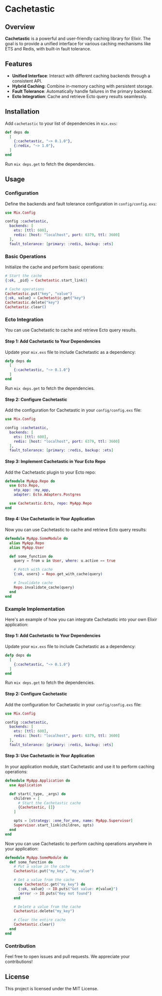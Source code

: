 # Cachetastic

## Overview

**Cachetastic** is a powerful and user-friendly caching library for Elixir. The goal is to provide a unified interface for various caching mechanisms like ETS and Redis, with built-in fault tolerance.

## Features

- **Unified Interface**: Interact with different caching backends through a consistent API.
- **Hybrid Caching**: Combine in-memory caching with persistent storage.
- **Fault Tolerance**: Automatically handle failures in the primary backend.
- **Ecto Integration**: Cache and retrieve Ecto query results seamlessly.

## Installation

Add `cachetastic` to your list of dependencies in `mix.exs`:

```elixir
def deps do
  [
    {:cachetastic, "~> 0.1.0"},
    {:redix, "~> 1.0"},
  ]
end
```

Run `mix deps.get` to fetch the dependencies.

## Usage

### Configuration

Define the backends and fault tolerance configuration in `config/config.exs`:

```elixir
use Mix.Config

config :cachetastic,
  backends: [
    ets: [ttl: 600],
    redis: [host: "localhost", port: 6379, ttl: 3600]
  ],
  fault_tolerance: [primary: :redis, backup: :ets]
```

### Basic Operations

Initialize the cache and perform basic operations:

```elixir
# Start the cache
{:ok, _pid} = Cachetastic.start_link()

# Cache operations
Cachetastic.put("key", "value")
{:ok, value} = Cachetastic.get("key")
Cachetastic.delete("key")
Cachetastic.clear()
```

### Ecto Integration

You can use Cachetastic to cache and retrieve Ecto query results.

#### Step 1: Add Cachetastic to Your Dependencies

Update your `mix.exs` file to include Cachetastic as a dependency:

```elixir
defp deps do
  [
    {:cachetastic, "~> 0.1.0"}
  ]
end
```

Run `mix deps.get` to fetch the dependencies.

#### Step 2: Configure Cachetastic

Add the configuration for Cachetastic in your `config/config.exs` file:

```elixir
use Mix.Config

config :cachetastic,
  backends: [
    ets: [ttl: 600],
    redis: [host: "localhost", port: 6379, ttl: 3600]
  ],
  fault_tolerance: [primary: :redis, backup: :ets]
```

#### Step 3: Implement Cachetastic in Your Ecto Repo

Add the Cachetastic plugin to your Ecto repo:

```elixir
defmodule MyApp.Repo do
  use Ecto.Repo,
    otp_app: :my_app,
    adapter: Ecto.Adapters.Postgres

  use Cachetastic.Ecto, repo: MyApp.Repo
end
```

#### Step 4: Use Cachetastic in Your Application

Now you can use Cachetastic to cache and retrieve Ecto query results:

```elixir
defmodule MyApp.SomeModule do
  alias MyApp.Repo
  alias MyApp.User

  def some_function do
    query = from u in User, where: u.active == true

    # Fetch with cache
    {:ok, users} = Repo.get_with_cache(query)

    # Invalidate cache
    Repo.invalidate_cache(query)
  end
end
```

### Example Implementation

Here's an example of how you can integrate Cachetastic into your own Elixir application:

#### Step 1: Add Cachetastic to Your Dependencies

Update your `mix.exs` file to include Cachetastic as a dependency:

```elixir
defp deps do
  [
    {:cachetastic, "~> 0.1.0"}
  ]
end
```

Run `mix deps.get` to fetch the dependencies.

#### Step 2: Configure Cachetastic

Add the configuration for Cachetastic in your `config/config.exs` file:

```elixir
use Mix.Config

config :cachetastic,
  backends: [
    ets: [ttl: 600],
    redis: [host: "localhost", port: 6379, ttl: 3600]
  ],
  fault_tolerance: [primary: :redis, backup: :ets]
```

#### Step 3: Use Cachetastic in Your Application

In your application module, start Cachetastic and use it to perform caching operations:

```elixir
defmodule MyApp.Application do
  use Application

  def start(_type, _args) do
    children = [
      # Start the Cachetastic cache
      {Cachetastic, []}
    ]

    opts = [strategy: :one_for_one, name: MyApp.Supervisor]
    Supervisor.start_link(children, opts)
  end
end
```

Now you can use Cachetastic to perform caching operations anywhere in your application:

```elixir
defmodule MyApp.SomeModule do
  def some_function do
    # Put a value in the cache
    Cachetastic.put("my_key", "my_value")

    # Get a value from the cache
    case Cachetastic.get("my_key") do
      {:ok, value} -> IO.puts("Got value: #{value}")
      :error -> IO.puts("Key not found")
    end

    # Delete a value from the cache
    Cachetastic.delete("my_key")

    # Clear the entire cache
    Cachetastic.clear()
  end
end
```

### Contribution

Feel free to open issues and pull requests. We appreciate your contributions!

## License

This project is licensed under the MIT License.
